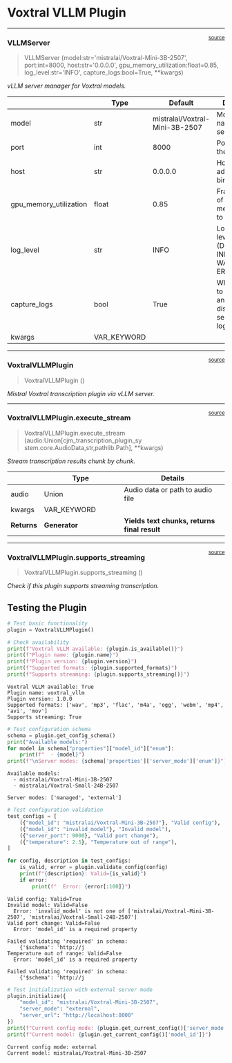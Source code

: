 # Voxtral VLLM Plugin


<!-- WARNING: THIS FILE WAS AUTOGENERATED! DO NOT EDIT! -->

------------------------------------------------------------------------

<a
href="https://github.com/cj-mills/cjm-transcription-plugin-voxtral-vllm/blob/main/cjm_transcription_plugin_voxtral_vllm/plugin.py#L61"
target="_blank" style="float:right; font-size:smaller">source</a>

### VLLMServer

>  VLLMServer (model:str='mistralai/Voxtral-Mini-3B-2507', port:int=8000,
>                  host:str='0.0.0.0', gpu_memory_utilization:float=0.85,
>                  log_level:str='INFO', capture_logs:bool=True, **kwargs)

*vLLM server manager for Voxtral models.*

<table>
<colgroup>
<col style="width: 6%" />
<col style="width: 25%" />
<col style="width: 34%" />
<col style="width: 34%" />
</colgroup>
<thead>
<tr>
<th></th>
<th><strong>Type</strong></th>
<th><strong>Default</strong></th>
<th><strong>Details</strong></th>
</tr>
</thead>
<tbody>
<tr>
<td>model</td>
<td>str</td>
<td>mistralai/Voxtral-Mini-3B-2507</td>
<td>Model name to serve</td>
</tr>
<tr>
<td>port</td>
<td>int</td>
<td>8000</td>
<td>Port for the server</td>
</tr>
<tr>
<td>host</td>
<td>str</td>
<td>0.0.0.0</td>
<td>Host address to bind to</td>
</tr>
<tr>
<td>gpu_memory_utilization</td>
<td>float</td>
<td>0.85</td>
<td>Fraction of GPU memory to use</td>
</tr>
<tr>
<td>log_level</td>
<td>str</td>
<td>INFO</td>
<td>Logging level (DEBUG, INFO, WARNING, ERROR)</td>
</tr>
<tr>
<td>capture_logs</td>
<td>bool</td>
<td>True</td>
<td>Whether to capture and display server logs</td>
</tr>
<tr>
<td>kwargs</td>
<td>VAR_KEYWORD</td>
<td></td>
<td></td>
</tr>
</tbody>
</table>

------------------------------------------------------------------------

<a
href="https://github.com/cj-mills/cjm-transcription-plugin-voxtral-vllm/blob/main/cjm_transcription_plugin_voxtral_vllm/plugin.py#L397"
target="_blank" style="float:right; font-size:smaller">source</a>

### VoxtralVLLMPlugin

>  VoxtralVLLMPlugin ()

*Mistral Voxtral transcription plugin via vLLM server.*

------------------------------------------------------------------------

<a
href="https://github.com/cj-mills/cjm-transcription-plugin-voxtral-vllm/blob/main/cjm_transcription_plugin_voxtral_vllm/plugin.py#L723"
target="_blank" style="float:right; font-size:smaller">source</a>

### VoxtralVLLMPlugin.execute_stream

>  VoxtralVLLMPlugin.execute_stream (audio:Union[cjm_transcription_plugin_sy
>                                        stem.core.AudioData,str,pathlib.Path],
>                                        **kwargs)

*Stream transcription results chunk by chunk.*

<table>
<colgroup>
<col style="width: 9%" />
<col style="width: 38%" />
<col style="width: 52%" />
</colgroup>
<thead>
<tr>
<th></th>
<th><strong>Type</strong></th>
<th><strong>Details</strong></th>
</tr>
</thead>
<tbody>
<tr>
<td>audio</td>
<td>Union</td>
<td>Audio data or path to audio file</td>
</tr>
<tr>
<td>kwargs</td>
<td>VAR_KEYWORD</td>
<td></td>
</tr>
<tr>
<td><strong>Returns</strong></td>
<td><strong>Generator</strong></td>
<td><strong>Yields text chunks, returns final result</strong></td>
</tr>
</tbody>
</table>

------------------------------------------------------------------------

<a
href="https://github.com/cj-mills/cjm-transcription-plugin-voxtral-vllm/blob/main/cjm_transcription_plugin_voxtral_vllm/plugin.py#L716"
target="_blank" style="float:right; font-size:smaller">source</a>

### VoxtralVLLMPlugin.supports_streaming

>  VoxtralVLLMPlugin.supports_streaming ()

*Check if this plugin supports streaming transcription.*

## Testing the Plugin

``` python
# Test basic functionality
plugin = VoxtralVLLMPlugin()

# Check availability
print(f"Voxtral VLLM available: {plugin.is_available()}")
print(f"Plugin name: {plugin.name}")
print(f"Plugin version: {plugin.version}")
print(f"Supported formats: {plugin.supported_formats}")
print(f"Supports streaming: {plugin.supports_streaming()}")
```

    Voxtral VLLM available: True
    Plugin name: voxtral_vllm
    Plugin version: 1.0.0
    Supported formats: ['wav', 'mp3', 'flac', 'm4a', 'ogg', 'webm', 'mp4', 'avi', 'mov']
    Supports streaming: True

``` python
# Test configuration schema
schema = plugin.get_config_schema()
print("Available models:")
for model in schema["properties"]["model_id"]["enum"]:
    print(f"  - {model}")
print(f"\nServer modes: {schema['properties']['server_mode']['enum']}")
```

    Available models:
      - mistralai/Voxtral-Mini-3B-2507
      - mistralai/Voxtral-Small-24B-2507

    Server modes: ['managed', 'external']

``` python
# Test configuration validation
test_configs = [
    ({"model_id": "mistralai/Voxtral-Mini-3B-2507"}, "Valid config"),
    ({"model_id": "invalid_model"}, "Invalid model"),
    ({"server_port": 9000}, "Valid port change"),
    ({"temperature": 2.5}, "Temperature out of range"),
]

for config, description in test_configs:
    is_valid, error = plugin.validate_config(config)
    print(f"{description}: Valid={is_valid}")
    if error:
        print(f"  Error: {error[:100]}")
```

    Valid config: Valid=True
    Invalid model: Valid=False
      Error: 'invalid_model' is not one of ['mistralai/Voxtral-Mini-3B-2507', 'mistralai/Voxtral-Small-24B-2507']
    Valid port change: Valid=False
      Error: 'model_id' is a required property

    Failed validating 'required' in schema:
        {'$schema': 'http://j
    Temperature out of range: Valid=False
      Error: 'model_id' is a required property

    Failed validating 'required' in schema:
        {'$schema': 'http://j

``` python
# Test initialization with external server mode
plugin.initialize({
    "model_id": "mistralai/Voxtral-Mini-3B-2507",
    "server_mode": "external",
    "server_url": "http://localhost:8000"
})
print(f"Current config mode: {plugin.get_current_config()['server_mode']}")
print(f"Current model: {plugin.get_current_config()['model_id']}")
```

    Current config mode: external
    Current model: mistralai/Voxtral-Mini-3B-2507
